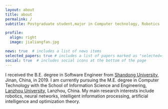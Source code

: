 ```yaml
---
layout: about
title: about
permalink: /
subtitle: Postgraduate student,major in Computer technology, Robotics

profile:
  align: right
  image: jialiangfan.jpg

news: true  # includes a list of news items
selected_papers: true # includes a list of papers marked as "selected={true}"
social: true  # includes social icons at the bottom of the page
---
```


I received the B.E. degree in Software Engineer from [Shandong University](https://www.en.sdu.edu.cn/), Jinan, China, in 2019. I am currently pursuing the M.E. degree in Computer Technology with the School of Information Science and Engineering, [Lanzhou University](https://en.lzu.edu.cn/), Lanzhou, China. My main research interests include robotics, neural networks, intelligent information processing, artificial intelligence and optimization theory. 

[//]: # (Link to your favorite [subreddit]&#40;http://reddit.com&#41;.)
[//]: # (You can put a picture in, too. The code is already in, )
[//]: # (just name your picture `prof_pic.jpg` and put it in the `img/` folder.)

[//]: # (Put your address / P.O. box / other info right below your picture.)
[//]: # (You can also disable any these elements by editing `profile` property of the YAML header of your `_pages/about.md`.)
[//]: # (Edit `_bibliography/papers.bib` and Jekyll will render your [publications page]&#40;/al-folio/publications/&#41; automatically.)

[//]: # (Link to your social media connections, too. )
[//]: # (This theme is set up to use [Font Awesome icons]&#40;http://fortawesome.github.io/Font-Awesome/&#41; and [Academicons]&#40;https://jpswalsh.github.io/academicons/&#41;, )
[//]: # (like the ones below.)
[//]: # (Add your Facebook, Twitter, LinkedIn, Google Scholar, or just disable all of them.)
